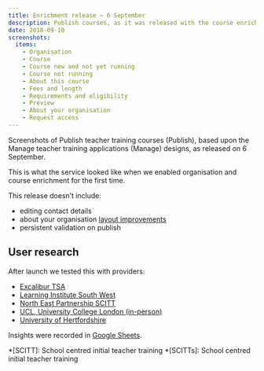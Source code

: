 ```yaml
---
title: Enrichment release – 6 September
description: Publish courses, as it was released with the course enrichment feature.
date: 2018-09-10
screenshots:
  items:
    - Organisation
    - Course
    - Course new and not yet running
    - Course not running
    - About this course
    - Fees and length
    - Requirements and eligibility
    - Preview
    - About your organisation
    - Request access
---
```


Screenshots of Publish teacher training courses (Publish), based upon the Manage teacher training applications (Manage) designs, as released on 6 September.

This is what the service looked like when we enabled organisation and course enrichment for the first time.

This release doesn’t include:

- editing contact details
- about your organisation [layout improvements](/publish-teacher-training-courses/iteration-aug-23)
- persistent validation on publish

## User research

After launch we tested this with providers:

- [Excalibur TSA](https://lookback.io/watch/6Cxgfdd85cChDjSWT)
- [Learning Institute South West](https://lookback.io/watch/aEg6nx4WHpuwQjTJq)
- [North East Partnership SCITT](https://lookback.io/watch/c4ARA3fRWZvcnR2HE)
- [UCL, University College London (in-person)](https://lookback.io/watch/2E4kE9niSMwCnRCiN)
- [University of Hertfordshire](https://lookback.io/watch/mFgLmxxqTEyGNF7pK)

Insights were recorded in [Google Sheets](https://docs.google.com/spreadsheets/d/1XJvy0mirMWdumDno05OsOEduU8_Gbbm6ta7ZQaMXJ9g/edit?ts=5b97f2af#gid=0).

*[SCITT]: School centred initial teacher training
*[SCITTs]: School centred initial teacher training
